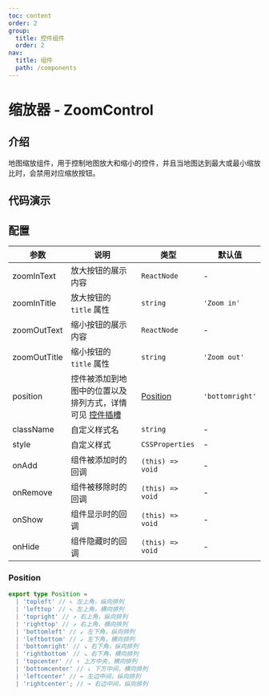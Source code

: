 ```yaml
---
toc: content
order: 2
group:
  title: 控件组件
  order: 2
nav:
  title: 组件
  path: /components
---
```


# 缩放器 - ZoomControl

## 介绍

地图缩放组件，用于控制地图放大和缩小的控件，并且当地图达到最大或最小缩放比时，会禁用对应缩放按钮。

## 代码演示

<code src="./demos/default.tsx" defaultShowCode compact></code>

## 配置

| 参数 | 说明 | 类型 | 默认值 |
| --- | --- | --- | --- |
| zoomInText | 放大按钮的展示内容 | `ReactNode` | - |
| zoomInTitle | 放大按钮的 `title` 属性 | `string` | `'Zoom in'` |
| zoomOutText | 缩小按钮的展示内容 | `ReactNode` | - |
| zoomOutTitle | 缩小按钮的 `title` 属性 | `string` | `'Zoom out'` |
| position | 控件被添加到地图中的位置以及排列方式，详情可见 [控件插槽](https://l7.antv.vision/zh/docs/api/component/control/control#插槽) | [Position](#position) | `'bottomright'` |
| className | 自定义样式名 | `string` | - |
| style | 自定义样式 | `CSSProperties` | - |
| onAdd | 组件被添加时的回调 | `(this) => void` | - |
| onRemove | 组件被移除时的回调 | `(this) => void` | - |
| onShow | 组件显示时的回调 | `(this) => void` | - |
| onHide | 组件隐藏时的回调 | `(this) => void` | - |

### Position

```ts
export type Position =
  | 'topleft' // ↖ 左上角，纵向排列
  | 'lefttop' // ↖ 左上角，横向排列
  | 'topright' // ↗ 右上角，纵向排列
  | 'righttop' // ↗ 右上角，横向排列
  | 'bottomleft' // ↙ 左下角，纵向排列
  | 'leftbottom' // ↙ 左下角，横向排列
  | 'bottomright' // ↘ 右下角，纵向排列
  | 'rightbottom' // ↘ 右下角，横向排列
  | 'topcenter' // ↑ 上方中央，横向排列
  | 'bottomcenter' // ↓ 下方中间，横向排列
  | 'leftcenter' // ← 左边中间，纵向排列
  | 'rightcenter'; // → 右边中间，纵向排列
```
